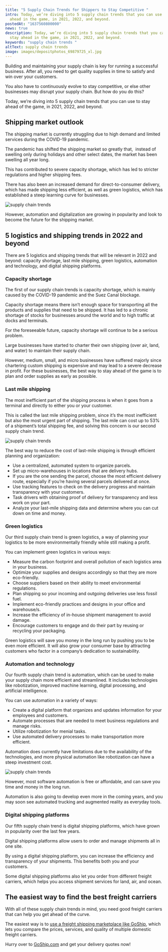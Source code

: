 ```yaml
---
title: "5 Supply Chain Trends for Shippers to Stay Competitive "
intro: Today, we’re diving into 5 supply chain trends that you can use to stay
  ahead in the game, in 2021, 2022, and beyond.
postedAt: "1637560800000"
news: true
description: Today, we’re diving into 5 supply chain trends that you can use to
  stay ahead in the game, in 2021, 2022, and beyond.
keywords: "supply chain trends "
altText: supply chain trends
image: images/depositphotos_69879725_xl.jpg
---
```

<!--StartFragment-->

Building and maintaining your supply chain is key for running a successful business. After all, you need to get quality supplies in time to satisfy and win over your customers.

You also have to continuously evolve to stay competitive, or else other businesses may disrupt your supply chain. But how do you do this?

Today, we’re diving into 5 supply chain trends that you can use to stay ahead of the game, in 2021, 2022, and beyond.

## Shipping market outlook

The shipping market is currently struggling due to high demand and limited services during the COVID-19 pandemic.

The pandemic has shifted the shipping market so greatly that,  instead of swelling only during holidays and other select dates, the market has been swelling all year long.

This has contributed to severe capacity shortage, which has led to stricter regulations and higher shipping fees.

There has also been an increased demand for direct-to-consumer delivery, which has made shipping less efficient, as well as green logistics, which has established a steep learning curve for businesses.

![supply chain trends ](images/depositphotos_30280541_xl.jpg)

However, automation and digitalization are growing in popularity and look to become the future for the shipping market.

## 5 logistics and shipping trends in 2022 and beyond

There are 5 logistics and shipping trends that will be relevant in 2022 and beyond: capacity shortage, last mile shipping, green logistics, automation and technology, and digital shipping platforms.

### Capacity shortage

The first of our supply chain trends is capacity shortage, which is mainly caused by the COVID-19 pandemic and the Suez Canal blockage.

Capacity shortage means there isn’t enough space for transporting all the products and supplies that need to be shipped. It has led to a chronic shortage of stocks for businesses around the world and to high traffic at docks and terminals. 

For the foreseeable future, capacity shortage will continue to be a serious problem.

Large businesses have started to charter their own shipping (over air, land, and water) to maintain their supply chain. 

However, medium, small, and micro businesses have suffered majorly since chartering custom shipping is expensive and may lead to a severe decrease in profit. For these businesses, the best way to stay ahead of the game is to plan and order supplies as early as possible.

### Last mile shipping 

The most inefficient part of the shipping process is when it goes from a terminal and directly to either you or your customer.

This is called the last mile shipping problem, since it’s the most inefficient but also the most urgent part of shipping. The last mile can cost up to 53% of a shipment’s total shipping fee, and solving this concern is our second supply chain trend.

![supply chain trends ](images/depositphotos_164829186_xl.jpg)

The best way to reduce the cost of last-mile shipping is through efficient planning and organization:

* Use a centralized, automated system to organize parcels.
* Set up micro-warehouses in locations that are delivery hubs.
* If you are the one sending the parcel, choose the most efficient delivery route, especially if you’re having several parcels delivered at once.
* Use tracking features to check on the delivery progress and maintain transparency with your customers.
* Task drivers with obtaining proof of delivery for transparency and less work on your part.
* Analyze your last-mile shipping data and determine where you can cut down on time and money.

### Green logistics

Our third supply chain trend is green logistics, a way of planning your logistics to be more environmentally friendly while still making a profit.

You can implement green logistics in various ways:

* Measure the carbon footprint and overall pollution of each logistics area in your business.
* Optimize your supplies and designs accordingly so that they are more eco-friendly.
* Choose suppliers based on their ability to meet environmental regulations.
* Plan shipping so your incoming and outgoing deliveries use less fossil fuel.
* Implement eco-friendly practices and designs in your office and warehouse/s.
* Increase the efficiency of in-house shipment management to avoid damage.
* Encourage customers to engage and do their part by reusing or recycling your packaging.

Green logistics will save you money in the long run by pushing you to be even more efficient. It will also grow your consumer base by attracting customers who factor in a company’s dedication to sustainability.

### Automation and technology

Our fourth supply chain trend is automation, which can be used to make your supply chain more efficient and streamlined. It includes technologies like robotization, improved machine learning, digital processing, and artificial intelligence.

You can use automation in a variety of ways:

* Create a digital platform that organizes and updates information for your employees and customers.
* Automate processes that are needed to meet business regulations and manage risks.
* Utilize robotization for menial tasks.
* Use automated delivery processes to make transportation more efficient.

Automation does currently have limitations due to the availability of the technologies, and more physical automation like robotization can have a steep investment cost.

![supply chain trends ](images/depositphotos_55076505_xl.jpg)

However, most software automation is free or affordable, and can save you time and money in the long run.

Automation is also going to develop even more in the coming years, and you may soon see automated trucking and augmented reality as everyday tools.

### Digital shipping platforms

Our fifth supply chain trend is digital shipping platforms, which have grown in popularity over the last few years. 

Digital shipping platforms allow users to order and manage shipments all in one site. 

By using a digital shipping platform, you can increase the efficiency and transparency of your shipments. This benefits both you and your customers.

Some digital shipping platforms also let you order from different freight carriers, which helps you access shipment services for land, air, and ocean.

## The easiest way to find the best freight carriers

With all of these supply chain trends in mind, you need good freight carriers that can help you get ahead of the curve.

The easiest way is to [use a freight shipping marketplace like GoShip](https://www.goship.com/), which lets you compare the prices, services, and quality of multiple domestic freight carriers.

Hurry over to [GoShip.com](https://www.goship.com/) and get your delivery quotes now!

<!--EndFragment-->